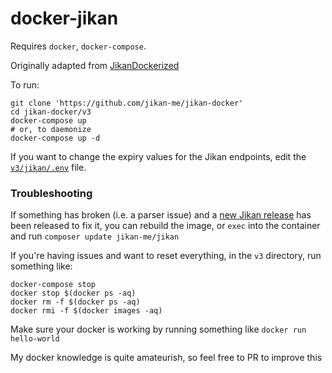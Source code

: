 # docker-jikan

Requires `docker`, `docker-compose`.

Originally adapted from [JikanDockerized](https://github.com/zunjae/JikanDockerized)

To run:

```
git clone 'https://github.com/jikan-me/jikan-docker'
cd jikan-docker/v3
docker-compose up
# or, to daemonize
docker-compose up -d
```

If you want to change the expiry values for the Jikan endpoints, edit the [`v3/jikan/.env`](v3/jikan/.env) file.

### Troubleshooting

If something has broken (i.e. a parser issue) and a [new Jikan release](https://github.com/jikan-me/jikan/releases) has been released to fix it, you can rebuild the image, or `exec` into the container and run `composer update jikan-me/jikan`

If you're having issues and want to reset everything, in the `v3` directory, run something like:

```
docker-compose stop
docker stop $(docker ps -aq)
docker rm -f $(docker ps -aq)
docker rmi -f $(docker images -aq)
```

Make sure your docker is working by running something like `docker run hello-world`

My docker knowledge is quite amateurish, so feel free to PR to improve this
